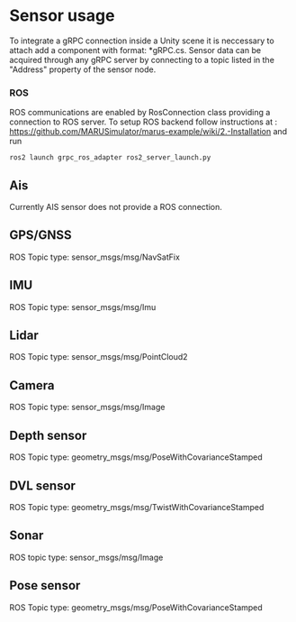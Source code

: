 # Sensor usage
To integrate a gRPC connection inside a Unity scene it is neccessary to attach add a component with format: *gRPC.cs. Sensor data can be acquired through any gRPC server by connecting to a topic listed in the "Address" property of the sensor node.


### ROS

ROS communications are enabled by RosConnection class providing a connection to ROS server. 
To setup ROS backend follow instructions at : https://github.com/MARUSimulator/marus-example/wiki/2.-Installation
and run 

    ros2 launch grpc_ros_adapter ros2_server_launch.py

## Ais
Currently AIS sensor does not provide a ROS connection.

## GPS/GNSS

ROS Topic type: sensor_msgs/msg/NavSatFix 

## IMU

ROS Topic type: sensor_msgs/msg/Imu

## Lidar

ROS Topic type: sensor_msgs/msg/PointCloud2

## Camera

ROS Topic type: sensor_msgs/msg/Image

## Depth sensor


ROS Topic type: geometry_msgs/msg/PoseWithCovarianceStamped


## DVL sensor


ROS Topic type: geometry_msgs/msg/TwistWithCovarianceStamped


## Sonar


ROS topic type: sensor_msgs/msg/Image

## Pose sensor


ROS Topic type: geometry_msgs/msg/PoseWithCovarianceStamped


